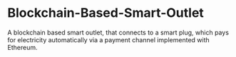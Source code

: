 # Blockchain-Based-Smart-Outlet

A blockchain based smart outlet, that connects to a smart plug, which pays for electricity automatically via a payment channel implemented with Ethereum.
